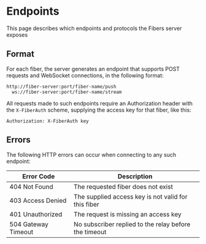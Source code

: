 # Endpoints

This page describes which endpoints and protocols the Fibers server exposes

## Format

For each fiber, the server generates an endpoint that supports POST requests and WebSocket connections, in the following
format:

```
http://fiber-server:port/fiber-name/push
  ws://fiber-server:port/fiber-name/stream
```

All requests made to such endpoints require an Authorization header with the `X-FiberAuth` scheme, supplying the access
key for that fiber, like this:

```
Authorization: X-FiberAuth key
```

## Errors

The following HTTP errors can occur when connecting to any such endpoint:

Error Code   | Description
------------ | -------------
404 Not Found | The requested fiber does not exist
403 Access Denied | The supplied access key is not valid for this fiber
401 Unauthorized | The request is missing an access key
504 Gateway Timeout | No subscriber replied to the relay before the timeout